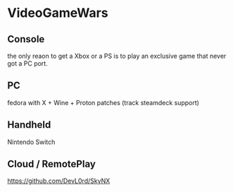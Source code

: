 # VideoGameWars

## Console

the only reaon to get a Xbox or a PS is to play an exclusive game that never got a PC port.

## PC

fedora with X + Wine + Proton patches (track steamdeck support)

## Handheld

Nintendo Switch

## Cloud / RemotePlay

https://github.com/DevL0rd/SkyNX
